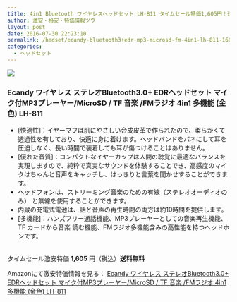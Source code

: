 ```yaml
---
title: 4in1 Bluetooth ワイヤレスヘッドセット LH-811 タイムセール特価1,605円！送料無料！
author: 激安・格安・特価情報ツウ
layout: post
date: 2016-07-30 22:23:10
permalink: /hedset/ecandy-bluetooth3+edr-mp3-microsd-fm-4in1-lh-811-1605-amazon.html
categories:
  - ヘッドセット
---
```


<div class="img-bg2 img_L">
<a  href="https://www.amazon.co.jp/gp/product/B00Z8UR8UC/ref=as_li_qf_sp_asin_il?ie=UTF8&camp=247&creative=1211&creativeASIN=B00Z8UR8UC&linkCode=as2&tag=tokkajohotsu-22"><img border="0" src="http://ws-fe.amazon-adsystem.com/widgets/q?_encoding=UTF8&ASIN=B00Z8UR8UC&Format=_SL160_&ID=AsinImage&MarketPlace=JP&ServiceVersion=20070822&WS=1&tag=tokkajohotsu-22" ></a><img src="http://ir-jp.amazon-adsystem.com/e/ir?t=tokkajohotsu-22&l=as2&o=9&a=B00Z8UR8UC" width="1" height="1" border="0" alt="" style="border:none !important; margin:0px !important;" />
</div>

### Ecandy ワイヤレス ステレオBluetooth3.0+ EDRヘッドセット マイク付MP3プレーヤー/MicroSD / TF 音楽 /FMラジオ 4in1 多機能 (金色) LH-811
<!--more-->

* [快適性]：イヤーマフは肌にやさしい合成皮革で作られたので、柔らかくて透過性を有しており、快適に身に着けます。ヘッドバンドをバネにして耳を圧迫しなく、長い時間で装着しても耳が傷つけることはありません。
* [優れた音質]：コンパクトなイヤーカップは人間の聴覚に最適なバランスを実現しますので、純粋で真実なサウンドを体験することでき、高感度のマイクはちゃんと音声をキャッチし、はっきりと言葉を聞かせすることができます。
* ヘッドフォンは、ストリーミング音楽のための有線（ステレオオーディオのみ） と無線を使用することができます。
* 内蔵の充電式電池は、話と音声の再生時間の両方は約10時間を提供します。
* [多機能]：ハンズフリー通話機能、MP3プレーヤーとしての音楽再生機能、TF カードから音楽 読む機能、FMラジオ多機能含みの高性能を持つヘッドホンです。

<br clear="all" />タイムセール激安特価 <span class="tokka-price"><strong>1,605</strong></span> 円（税込）**送料無料**

Amazonにて激安特価情報を見る： <span class="fs150p"><a href="https://www.amazon.co.jp/gp/product/B00Z8UR8UC/ref=as_li_qf_sp_asin_il?ie=UTF8&camp=247&creative=1211&creativeASIN=B00Z8UR8UC&linkCode=as2&tag=tokkajohotsu-22" target="_blank">Ecandy ワイヤレス ステレオBluetooth3.0+ EDRヘッドセット マイク付MP3プレーヤー/MicroSD / TF 音楽 /FMラジオ 4in1 多機能 (金色) LH-811</a></span>
